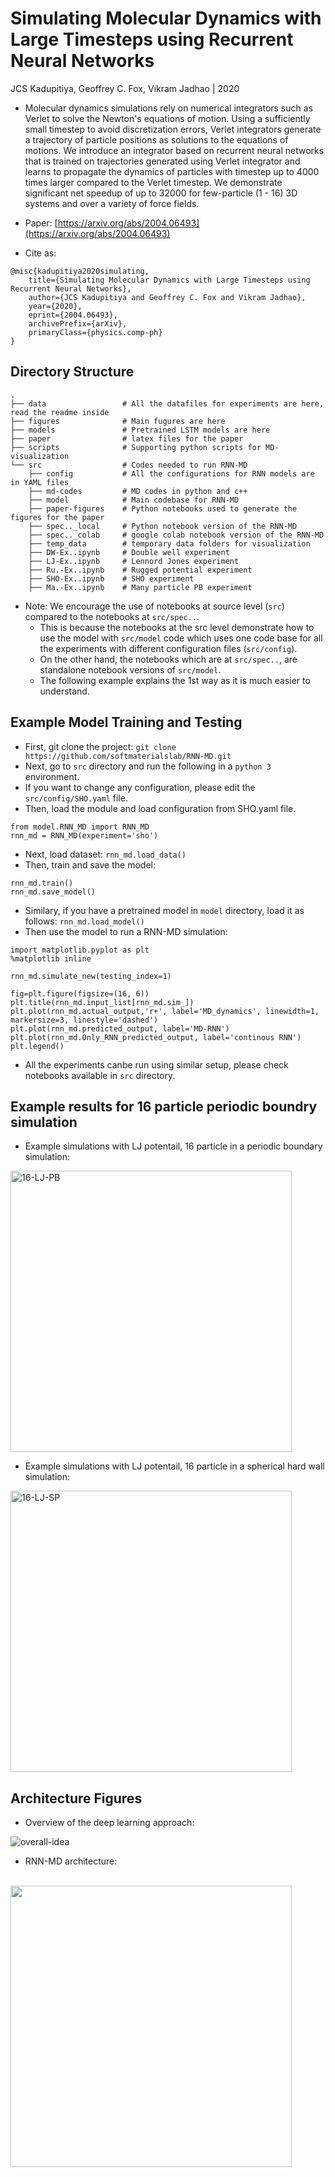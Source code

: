 # Simulating Molecular Dynamics with Large Timesteps using Recurrent Neural Networks
JCS Kadupitiya, Geoffrey C. Fox, Vikram Jadhao | 2020

* Molecular dynamics simulations rely on numerical integrators such as Verlet to solve the Newton's equations of motion. Using a sufficiently small timestep to avoid discretization errors, Verlet integrators generate a trajectory of particle positions as solutions to the equations of motions. We introduce an integrator based on recurrent neural networks that is trained on trajectories generated using Verlet integrator and learns to propagate the dynamics of particles with timestep up to 4000 times larger compared to the Verlet timestep. We demonstrate significant net speedup of up to 32000 for few-particle (1 - 16) 3D systems and over a variety of force fields.

* Paper: [https://arxiv.org/abs/2004.06493](https://arxiv.org/abs/2004.06493)

* Cite as:
```
@misc{kadupitiya2020simulating,
    title={Simulating Molecular Dynamics with Large Timesteps using Recurrent Neural Networks},
    author={JCS Kadupitiya and Geoffrey C. Fox and Vikram Jadhao},
    year={2020},
    eprint={2004.06493},
    archivePrefix={arXiv},
    primaryClass={physics.comp-ph}
}
```


Directory Structure
------
    .
    ├── data                 # All the datafiles for experiments are here, read the readme inside
    ├── figures              # Main fugures are here
    ├── models               # Pretrained LSTM models are here
    ├── paper                # latex files for the paper
    ├── scripts              # Supporting python scripts for MD-visualization
    └── src                  # Codes needed to run RNN-MD
        ├── config           # All the configurations for RNN models are in YAML files
        ├── md-codes         # MD codes in python and c++
        ├── model            # Main codebase for RNN-MD
        ├── paper-figures    # Python notebooks used to generate the figures for the paper
        ├── spec.._local     # Python notebook version of the RNN-MD 
        ├── spec.._colab     # google colab notebook version of the RNN-MD 
        ├── temp_data        # temporary data folders for visualization
        ├── DW-Ex..ipynb     # Double well experiment
        ├── LJ-Ex..ipynb     # Lennord Jones experiment
        ├── Ru.-Ex..ipynb    # Rugged potential experiment
        ├── SHO-Ex..ipynb    # SHO experiment        
        ├── Ma.-Ex..ipynb    # Many particle PB experiment 
        
* Note: We encourage the use of notebooks at source level (```src```) compared to the notebooks at ```src/spec..```.
    * This is because the notebooks at the src level demonstrate how to use the model with ```src/model``` code which uses one code base for all the experiments with different configuration files (```src/config```).
    * On the other hand, the notebooks which are at ```src/spec..```, are standalone notebook versions of ```src/model```.
    * The following example explains the 1st way as it is much easier to understand.

Example Model Training and Testing
------

* First, git clone the project:
```git clone https://github.com/softmaterialslab/RNN-MD.git```
* Next, go to ```src``` directory and run the following in a ```python 3``` environment.
* If you want to change any configuration, please edit the ```src/config/SHO.yaml``` file.
* Then, load the module and load configuration from SHO.yaml file.
```
from model.RNN_MD import RNN_MD
rnn_md = RNN_MD(experiment='sho')
```
* Next, load dataset:
 ```rnn_md.load_data()```
* Then, train and save the model:
```
rnn_md.train()
rnn_md.save_model()
```
* Similary, if you have a pretrained model in ```model``` directory, load it as follows:
```rnn_md.load_model()```
* Then use the model to run a RNN-MD simulation:
```
import matplotlib.pyplot as plt
%matplotlib inline

rnn_md.simulate_new(testing_index=1)

fig=plt.figure(figsize=(16, 6))
plt.title(rnn_md.input_list[rnn_md.sim_])
plt.plot(rnn_md.actual_output,'r+', label='MD_dynamics', linewidth=1, markersize=3, linestyle='dashed')
plt.plot(rnn_md.predicted_output, label='MD-RNN')
plt.plot(rnn_md.Only_RNN_predicted_output, label='continous RNN')
plt.legend()
```
* All the experiments canbe run using similar setup, please check notebooks available in ```src``` directory.

Example results for 16 particle periodic boundry simulation
------

* Example simulations with LJ potentail, 16 particle in a periodic boundary simulation:
<img src="figures/16-PB.gif" alt="16-LJ-PB" width="450">
<br />

* Example simulations with LJ potentail, 16 particle in a spherical hard wall simulation: 
<img src="figures/16-SP.gif" alt="16-LJ-SP" width="450">
<br />


Architecture Figures
------

* Overview of the deep learning approach:

![overall-idea](figures/fig2.jpg)

* RNN-MD architecture:
<br />
  <img src="figures/fig1.jpg" width="450">
